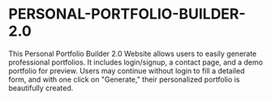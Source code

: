 # PERSONAL-PORTFOLIO-BUILDER-2.0
This Personal Portfolio Builder 2.0 Website allows users to easily generate professional portfolios. It includes login/signup, a contact page, and a demo portfolio for preview. Users may continue without login to fill a detailed form, and with one click on "Generate," their personalized portfolio is beautifully created.
